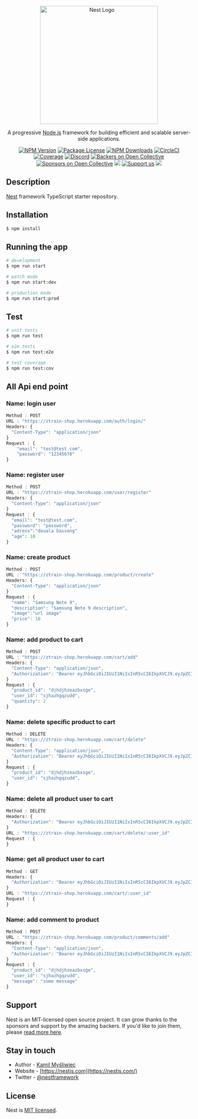 <p align="center">
  <a href="http://nestjs.com/" target="blank"><img src="https://nestjs.com/img/logo_text.svg" width="320" alt="Nest Logo" /></a>
</p>

[circleci-image]: https://img.shields.io/circleci/build/github/nestjs/nest/master?token=abc123def456
[circleci-url]: https://circleci.com/gh/nestjs/nest

  <p align="center">A progressive <a href="http://nodejs.org" target="_blank">Node.js</a> framework for building efficient and scalable server-side applications.</p>
    <p align="center">
<a href="https://www.npmjs.com/~nestjscore" target="_blank"><img src="https://img.shields.io/npm/v/@nestjs/core.svg" alt="NPM Version" /></a>
<a href="https://www.npmjs.com/~nestjscore" target="_blank"><img src="https://img.shields.io/npm/l/@nestjs/core.svg" alt="Package License" /></a>
<a href="https://www.npmjs.com/~nestjscore" target="_blank"><img src="https://img.shields.io/npm/dm/@nestjs/common.svg" alt="NPM Downloads" /></a>
<a href="https://circleci.com/gh/nestjs/nest" target="_blank"><img src="https://img.shields.io/circleci/build/github/nestjs/nest/master" alt="CircleCI" /></a>
<a href="https://coveralls.io/github/nestjs/nest?branch=master" target="_blank"><img src="https://coveralls.io/repos/github/nestjs/nest/badge.svg?branch=master#9" alt="Coverage" /></a>
<a href="https://discord.gg/G7Qnnhy" target="_blank"><img src="https://img.shields.io/badge/discord-online-brightgreen.svg" alt="Discord"/></a>
<a href="https://opencollective.com/nest#backer" target="_blank"><img src="https://opencollective.com/nest/backers/badge.svg" alt="Backers on Open Collective" /></a>
<a href="https://opencollective.com/nest#sponsor" target="_blank"><img src="https://opencollective.com/nest/sponsors/badge.svg" alt="Sponsors on Open Collective" /></a>
  <a href="https://paypal.me/kamilmysliwiec" target="_blank"><img src="https://img.shields.io/badge/Donate-PayPal-ff3f59.svg"/></a>
    <a href="https://opencollective.com/nest#sponsor"  target="_blank"><img src="https://img.shields.io/badge/Support%20us-Open%20Collective-41B883.svg" alt="Support us"></a>
  <a href="https://twitter.com/nestframework" target="_blank"><img src="https://img.shields.io/twitter/follow/nestframework.svg?style=social&label=Follow"></a>
</p>
  <!--[![Backers on Open Collective](https://opencollective.com/nest/backers/badge.svg)](https://opencollective.com/nest#backer)
  [![Sponsors on Open Collective](https://opencollective.com/nest/sponsors/badge.svg)](https://opencollective.com/nest#sponsor)-->

## Description

[Nest](https://github.com/nestjs/nest) framework TypeScript starter repository.

## Installation

```bash
$ npm install
```

## Running the app

```bash
# development
$ npm run start

# watch mode
$ npm run start:dev

# production mode
$ npm run start:prod
```

## Test

```bash
# unit tests
$ npm run test

# e2e tests
$ npm run test:e2e

# test coverage
$ npm run test:cov
```

## All Api end point

### Name: login user
```javascript
Method : POST
URL : "https://ztrain-shop.herokuapp.com/auth/login/"
Headers: {
  "Content-Type": "application/json"
}
Request : {
	"email": "test@test.com",
	"password": "12345678"
}
```

### Name: register user
```javascript
Method : POST
URL : "https://ztrain-shop.herokuapp.com/user/register"
Headers: {
  "Content-Type": "application/json"
}
Request : {
  "email": "test@test.com",
  "password": "password",
  "adress":"douala bassong"
  "age": 10
}
```

### Name: create product
```javascript
Method : POST
URL : "https://ztrain-shop.herokuapp.com/product/create"
Headers: {
  "Content-Type": "application/json"
}
Request : {
  "name": "Samsung Note 9",
  "description": "Samsung Note 9 description",
  "image":"url image"
  "price": 10
}
```

### Name: add product to cart
```javascript
Method : POST
URL : "https://ztrain-shop.herokuapp.com/cart/add"
Headers: {
  "Content-Type": "application/json",
  "Authorization": "Bearer eyJhbGciOiJIUzI1NiIsInR5cCI6IkpXVCJ9.eyJpZCI6IjYxZWZjNGIxNDVmOWIxZWY5YzZhMzZmMiIsImlhdCI6MTY0MzI3NDEzMCwiZXhwIjoxNjQzMzYwNTMwfQ.x5TxNZ-ffPhjy79Uwj7uVTuQkd-cffDZl7xqaY6xvRM"
}
Request : {
  "product_id": "djhdjhzeazbxsge",
  "user_id": "sjhazhgqzudd",
  "quantity": 2
}
```

### Name: delete specific product to cart
```javascript
Method : DELETE
URL : "https://ztrain-shop.herokuapp.com/cart/delete"
Headers: {
  "Content-Type": "application/json",
  "Authorization": "Bearer eyJhbGciOiJIUzI1NiIsInR5cCI6IkpXVCJ9.eyJpZCI6IjYxZWZjNGIxNDVmOWIxZWY5YzZhMzZmMiIsImlhdCI6MTY0MzI3NDEzMCwiZXhwIjoxNjQzMzYwNTMwfQ.x5TxNZ-ffPhjy79Uwj7uVTuQkd-cffDZl7xqaY6xvRM"
}
Request : {
  "product_id": "djhdjhzeazbxsge",
  "user_id": "sjhazhgqzudd",
}
```

### Name: delete all product user to cart
```javascript
Method : DELETE
Headers: {
  "Authorization": "Bearer eyJhbGciOiJIUzI1NiIsInR5cCI6IkpXVCJ9.eyJpZCI6IjYxZWZjNGIxNDVmOWIxZWY5YzZhMzZmMiIsImlhdCI6MTY0MzI3NDEzMCwiZXhwIjoxNjQzMzYwNTMwfQ.x5TxNZ-ffPhjy79Uwj7uVTuQkd-cffDZl7xqaY6xvRM"
}
URL : "https://ztrain-shop.herokuapp.com/cart/delete/:user_id"
Request : {
}
```

### Name: get all product user to cart
```javascript
Method : GET
Headers: {
  "Authorization": "Bearer eyJhbGciOiJIUzI1NiIsInR5cCI6IkpXVCJ9.eyJpZCI6IjYxZWZjNGIxNDVmOWIxZWY5YzZhMzZmMiIsImlhdCI6MTY0MzI3NDEzMCwiZXhwIjoxNjQzMzYwNTMwfQ.x5TxNZ-ffPhjy79Uwj7uVTuQkd-cffDZl7xqaY6xvRM"
}
URL : "https://ztrain-shop.herokuapp.com/cart/:user_id"
Request : {
}
```

### Name: add comment to product
```javascript
Method : POST
URL : "https://ztrain-shop.herokuapp.com/product/comments/add"
Headers: {
  "Content-Type": "application/json",
  "Authorization": "Bearer eyJhbGciOiJIUzI1NiIsInR5cCI6IkpXVCJ9.eyJpZCI6IjYxZWZjNGIxNDVmOWIxZWY5YzZhMzZmMiIsImlhdCI6MTY0MzI3NDEzMCwiZXhwIjoxNjQzMzYwNTMwfQ.x5TxNZ-ffPhjy79Uwj7uVTuQkd-cffDZl7xqaY6xvRM"
}
Request : {
  "product_id": "djhdjhzeazbxsge",
  "user_id": "sjhazhgqzudd",
  "message": "some message"
}
```

## Support

Nest is an MIT-licensed open source project. It can grow thanks to the sponsors and support by the amazing backers. If you'd like to join them, please [read more here](https://docs.nestjs.com/support).

## Stay in touch

- Author - [Kamil Myśliwiec](https://kamilmysliwiec.com)
- Website - [https://nestjs.com](https://nestjs.com/)
- Twitter - [@nestframework](https://twitter.com/nestframework)

## License

Nest is [MIT licensed](LICENSE).
